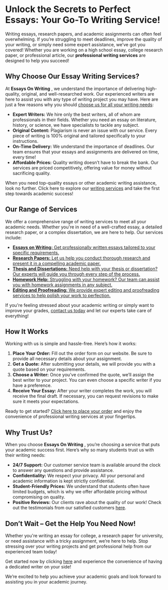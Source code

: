 # Unlock the Secrets to Perfect Essays: Your Go-To Writing Service!

Writing essays, research papers, and academic assignments can often feel overwhelming. If you’re struggling to meet deadlines, improve the quality of your writing, or simply need some expert assistance, we’ve got you covered! Whether you are working on a high school essay, college research paper, or professional article, our **professional writing services** are designed to help you succeed!

## Why Choose Our Essay Writing Services?

At **Essays On Writing** , we understand the importance of delivering high-quality, original, and well-researched work. Our experienced writers are here to assist you with any type of writing project you may have. Here are just a few reasons why you should [choose us for all your writing needs](https://tinyurl.com/topessay?keyword=essays+on+writing):

- **Expert Writers:** We hire only the best writers, all of whom are professionals in their fields. Whether you need an essay on literature, history, or science, we have specialists to tackle any subject.
- **Original Content:** Plagiarism is never an issue with our service. Every piece of writing is 100% original and tailored specifically to your instructions.
- **On-Time Delivery:** We understand the importance of deadlines. Our team ensures that your essays and assignments are delivered on time, every time!
- **Affordable Prices:** Quality writing doesn’t have to break the bank. Our services are priced competitively, offering value for money without sacrificing quality.

When you need top-quality essays or other academic writing assistance, look no further. Click here to explore our [writing services](https://tinyurl.com/topessay?keyword=essays+on+writing) and take the first step towards academic success!

## Our Range of Services

We offer a comprehensive range of writing services to meet all your academic needs. Whether you're in need of a well-crafted essay, a detailed research paper, or a complex dissertation, we are here to help. Our services include:

- [**Essays on Writing:** Get professionally written essays tailored to your specific requirements.](https://tinyurl.com/topessay?keyword=essays+on+writing)
- [**Research Papers:** Let us help you conduct thorough research and present it in a compelling academic paper.](https://tinyurl.com/topessay?keyword=essays+on+writing)
- [**Thesis and Dissertations:** Need help with your thesis or dissertation? Our experts will guide you through every step of the process.](https://tinyurl.com/topessay?keyword=essays+on+writing)
- [**Homework Help:** Struggling with your homework? Our team can assist you with homework assignments in any subject.](https://tinyurl.com/topessay?keyword=essays+on+writing)
- [**Editing and Proofreading:** We provide expert editing and proofreading services to help polish your work to perfection.](https://tinyurl.com/topessay?keyword=essays+on+writing)

If you're feeling stressed about your academic writing or simply want to improve your grades, [contact us today](https://tinyurl.com/topessay?keyword=essays+on+writing) and let our experts take care of everything!

## How It Works

Working with us is simple and hassle-free. Here’s how it works:

1. **Place Your Order:** Fill out the order form on our website. Be sure to provide all necessary details about your assignment.
2. **Get a Quote:** After submitting your details, we will provide you with a quote based on your requirements.
3. **Choose a Writer:** Once you’ve confirmed the quote, we’ll assign the best writer to your project. You can even choose a specific writer if you have a preference.
4. **Receive Your Essay:** After your writer completes the work, you will receive the final draft. If necessary, you can request revisions to make sure it meets your expectations.

Ready to get started? [Click here to place your order](https://tinyurl.com/topessay?keyword=essays+on+writing) and enjoy the convenience of professional writing services at your fingertips.

## Why Trust Us?

When you choose **Essays On Writing** , you’re choosing a service that puts your academic success first. Here’s why so many students trust us with their writing needs:

- **24/7 Support:** Our customer service team is available around the clock to answer any questions and provide assistance.
- **Confidentiality:** We respect your privacy. All your personal and academic information is kept strictly confidential.
- **Student-Friendly Prices:** We understand that students often have limited budgets, which is why we offer affordable pricing without compromising on quality.
- **Positive Reviews:** Our clients rave about the quality of our work! Check out the testimonials from our satisfied customers [here](https://tinyurl.com/topessay?keyword=essays+on+writing).

## Don’t Wait – Get the Help You Need Now!

Whether you're writing an essay for college, a research paper for university, or need assistance with a tricky assignment, we’re here to help. Stop stressing over your writing projects and get professional help from our experienced team today!

Get started now by clicking [here](https://tinyurl.com/topessay?keyword=essays+on+writing) and experience the convenience of having a dedicated writer on your side!

We’re excited to help you achieve your academic goals and look forward to assisting you in your academic journey.
